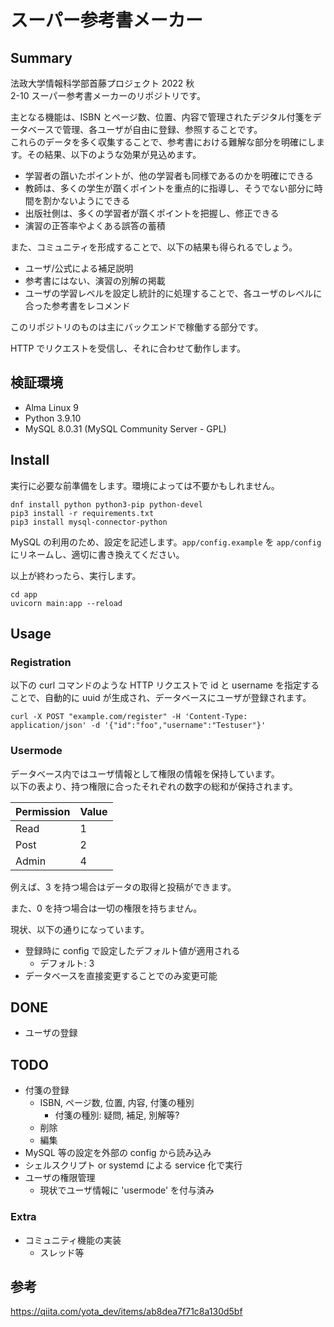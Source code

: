 # スーパー参考書メーカー

## Summary

法政大学情報科学部首藤プロジェクト 2022 秋  
2-10 スーパー参考書メーカーのリポジトリです。

主となる機能は、ISBN とページ数、位置、内容で管理されたデジタル付箋をデータベースで管理、各ユーザが自由に登録、参照することです。  
これらのデータを多く収集することで、参考書における難解な部分を明確にします。その結果、以下のような効果が見込めます。

 - 学習者の躓いたポイントが、他の学習者も同様であるのかを明確にできる
 - 教師は、多くの学生が躓くポイントを重点的に指導し、そうでない部分に時間を割かないようにできる
 - 出版社側は、多くの学習者が躓くポイントを把握し、修正できる
 - 演習の正答率やよくある誤答の蓄積

また、コミュニティを形成することで、以下の結果も得られるでしょう。

 - ユーザ/公式による補足説明
 - 参考書にはない、演習の別解の掲載
 - ユーザの学習レベルを設定し統計的に処理することで、各ユーザのレベルに合った参考書をレコメンド

このリポジトリのものは主にバックエンドで稼働する部分です。

HTTP でリクエストを受信し、それに合わせて動作します。

## 検証環境

 - Alma Linux 9
 - Python 3.9.10
 - MySQL 8.0.31 (MySQL Community Server - GPL)

## Install

実行に必要な前準備をします。環境によっては不要かもしれません。

```
dnf install python python3-pip python-devel
pip3 install -r requirements.txt
pip3 install mysql-connector-python
```

MySQL の利用のため、設定を記述します。`app/config.example` を `app/config` にリネームし、適切に書き換えてください。

以上が終わったら、実行します。

```
cd app
uvicorn main:app --reload
```

## Usage

### Registration

以下の curl コマンドのような HTTP リクエストで id と username を指定することで、自動的に uuid が生成され、データベースにユーザが登録されます。

```
curl -X POST "example.com/register" -H 'Content-Type: application/json' -d '{"id":"foo","username":"Testuser"}'
```

### Usermode

データベース内ではユーザ情報として権限の情報を保持しています。  
以下の表より、持つ権限に合ったそれぞれの数字の総和が保持されます。

|  Permission  |  Value  |
| ---- | ---- |
|  Read  |  1  |
|  Post  |  2  |
|  Admin  |  4  |

例えば、3 を持つ場合はデータの取得と投稿ができます。

また、0 を持つ場合は一切の権限を持ちません。

現状、以下の通りになっています。

 - 登録時に config で設定したデフォルト値が適用される
   - デフォルト: 3
 - データベースを直接変更することでのみ変更可能

## DONE

 - ユーザの登録

## TODO

 - 付箋の登録
   - ISBN, ページ数, 位置, 内容, 付箋の種別
     - 付箋の種別: 疑問, 補足, 別解等?
   - 削除
   - 編集
 - MySQL 等の設定を外部の config から読み込み
 - シェルスクリプト or systemd による service 化で実行
 - ユーザの権限管理
   - 現状でユーザ情報に 'usermode' を付与済み

### Extra

 - コミュニティ機能の実装
   - スレッド等

## 参考
https://qiita.com/yota_dev/items/ab8dea7f71c8a130d5bf


